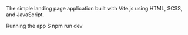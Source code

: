 The simple landing page application built with Vite.js using HTML, SCSS, and JavaScript.

Running the app $ npm run dev

